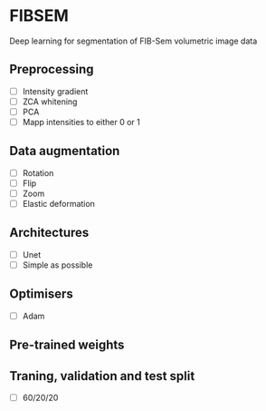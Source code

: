# FIBSEM
Deep learning for segmentation of FIB-Sem volumetric image data

## Preprocessing
- [ ] Intensity gradient
- [ ] ZCA whitening
- [ ] PCA
- [ ] Mapp intensities to either 0 or 1

## Data augmentation
- [ ] Rotation
- [ ] Flip
- [ ] Zoom
- [ ] Elastic deformation

## Architectures
- [ ] Unet
- [ ] Simple as possible

## Optimisers
- [ ] Adam

## Pre-trained weights

## Traning, validation and test split
- [ ] 60/20/20

